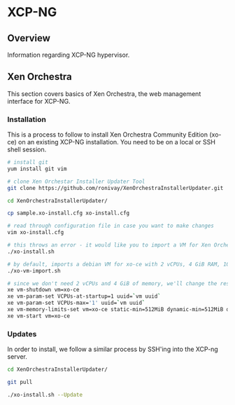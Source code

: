 # XCP-NG

## Overview

Information regarding XCP-NG hypervisor.

## Xen Orchestra

This section covers basics of Xen Orchestra, the web management interface for XCP-NG. 


### Installation

This is a process to follow to install Xen Orchestra Community Edition (xo-ce) on an existing XCP-NG installation. You need to be on a local or SSH shell session.

```bash
# install git
yum install git vim

# clone Xen Orchestar Installer Updater Tool
git clone https://github.com/ronivay/XenOrchestraInstallerUpdater.git

cd XenOrchestraInstallerUpdater/

cp sample.xo-install.cfg xo-install.cfg

# read through configuration file in case you want to make changes
vim xo-install.cfg

# this throws an error - it would like you to import a VM for Xen Orchestra instead of installing one
./xo-install.sh

# by default, imports a debian VM for xo-ce with 2 vCPUs, 4 GiB RAM, 10 GiB disk
./xo-vm-import.sh

# since we don't need 2 vCPUs and 4 GiB of memory, we'll change the resource usage to be smaller
xe vm-shutdown vm=xo-ce
xe vm-param-set VCPUs-at-startup=1 uuid=`vm uuid`
xe vm-param-set VCPUs-max='1' uuid=`vm uuid`
xe vm-memory-limits-set vm=xo-ce static-min=512MiB dynamic-min=512MiB dynamic-max=512MiB static-max=512MiB
xe vm-start vm=xo-ce
```

### Updates

In order to install, we follow a similar process by SSH'ing into the XCP-ng server.

```bash
cd XenOrchestraInstallerUpdater/

git pull

./xo-install.sh --Update
```
